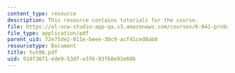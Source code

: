 ```yaml
---
content_type: resource
description: This resource contains tutorials for the course.
file: https://ol-ocw-studio-app-qa.s3.amazonaws.com/courses/6-041-probabilistic-systems-analysis-and-applied-probability-spring-2006/918f3871ede953dfe3f683f68e91e60b_tut06.pdf
file_type: application/pdf
parent_uid: 72e75de2-011e-beee-30c9-acf41ced8ab8
resourcetype: Document
title: tut06.pdf
uid: 918f3871-ede9-53df-e3f6-83f68e91e60b
---
```

